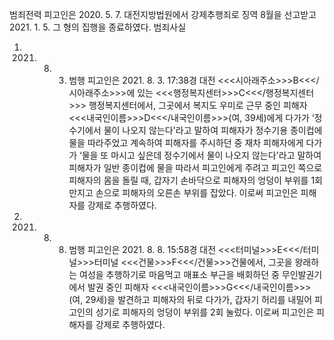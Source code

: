 범죄전력
피고인은 2020. 5. 7. 대전지방법원에서 강제추행죄로 징역 8월을 선고받고 2021. 1. 5. 그 형의 집행을 종료하였다.
범죄사실
1. 2021. 8. 3. 범행
피고인은 2021. 8. 3. 17:38경 대전 <<<시아래주소>>>B<<</시아래주소>>>에 있는 <<<행정복지센터>>>C<<</행정복지센터>>> 행정복지센터에서, 그곳에서 복지도 우미로 근무 중인 피해자 <<<내국인이름>>>D<<</내국인이름>>>(여, 39세)에게 다가가 ‘정수기에서 물이 나오지 않는다'라고 말하여 피해자가 정수기용 종이컵에 물을 따라주었고 계속하여 피해자를 주시하던 중 재차 피해자에게 다가가 ‘물을 또 마시고 싶은데 정수기에서 물이 나오지 않는다'라고 말하여 피해자가 일반 종이컵에 물을 따라서 피고인에게 주려고 피고인 쪽으로 피해자의 몸을 돌릴 때, 갑자기 손바닥으로 피해자의 엉덩이 부위를 1회 만지고 손으로 피해자의 오른손 부위를 잡았다.
이로써 피고인은 피해자를 강제로 추행하였다.
2. 2021. 8. 8. 범행
피고인은 2021. 8. 8. 15:58경 대전 <<<터미널>>>E<<</터미널>>>터미널 <<<건물>>>F<<</건물>>>건물에서, 그곳을 왕래하는 여성을 추행하기로 마음먹고 매표소 부근을 배회하던 중 무인발권기에서 발권 중인 피해자 <<<내국인이름>>>G<<</내국인이름>>>(여, 29세)을 발견하고 피해자의 뒤로 다가가, 갑자기 허리를 내밀어 피고인의 성기로 피해자의 엉덩이 부위를 2회 눌렀다.
이로써 피고인은 피해자를 강제로 추행하였다.